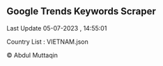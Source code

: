 

## Google Trends Keywords Scraper 
 
Last Update 05-07-2023 , 14:55:01

Country List :
VIETNAM.json



© Abdul Muttaqin 

